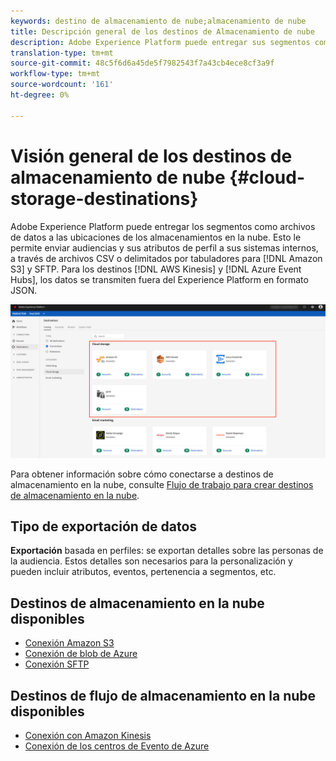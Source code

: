 ```yaml
---
keywords: destino de almacenamiento de nube;almacenamiento de nube
title: Descripción general de los destinos de Almacenamiento de nube
description: Adobe Experience Platform puede entregar sus segmentos como archivos de datos a sus ubicaciones de Amazon S3, AWS Kinesis, Azure Evento Hubs o SFTP cloud almacenamiento.
translation-type: tm+mt
source-git-commit: 48c5f6d6a45de5f7982543f7a43cb4ece8cf3a9f
workflow-type: tm+mt
source-wordcount: '161'
ht-degree: 0%

---
```



# Visión general de los destinos de almacenamiento de nube {#cloud-storage-destinations}

Adobe Experience Platform puede entregar los segmentos como archivos de datos a las ubicaciones de los almacenamientos en la nube. Esto le permite enviar audiencias y sus atributos de perfil a sus sistemas internos, a través de archivos CSV o delimitados por tabuladores para [!DNL Amazon S3] y SFTP. Para los destinos [!DNL AWS Kinesis] y [!DNL Azure Event Hubs], los datos se transmiten fuera del Experience Platform en formato JSON.

![Destinos de almacenamiento de Adobe cloud](../../assets/catalog/cloud-storage/cloud-storage-destinations.png)

Para obtener información sobre cómo conectarse a destinos de almacenamiento en la nube, consulte [Flujo de trabajo para crear destinos de almacenamiento en la nube](./workflow.md).

## Tipo de exportación de datos

**Exportación**  basada en perfiles: se exportan detalles sobre las personas de la audiencia. Estos detalles son necesarios para la personalización y pueden incluir atributos, eventos, pertenencia a segmentos, etc.

## Destinos de almacenamiento en la nube disponibles

- [Conexión Amazon S3](./amazon-s3.md)
- [Conexión de blob de Azure](./azure-blob.md)
- [Conexión SFTP](./sftp.md)

## Destinos de flujo de almacenamiento en la nube disponibles

- [Conexión con Amazon Kinesis](./amazon-kinesis.md)
- [Conexión de los centros de Evento de Azure](./azure-event-hubs.md)